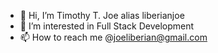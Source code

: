 - 👋 Hi, I’m Timothy T. Joe alias liberianjoe
- 👀 I’m interested in Full Stack Development
- 📫 How to reach me @joeliberian@gmail.com

<!---
liberianjoe/liberianjoe is a ✨ special ✨ repository because its `README.md` (this file) appears on your GitHub profile.
You can click the Preview link to take a look at your changes.
--->
